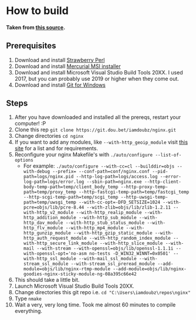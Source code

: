 # How to build

#### Taken from [this source](https://nginx.org/en/docs/howto_build_on_win32.html).

## Prerequisites

1. Download and install [Strawberry Perl](http://strawberryperl.com/)
2. Download and install [Mercurial MSI installer](https://www.mercurial-scm.org/downloads)
3. Download and install Microsoft Visual Studio Build Tools 20XX. I used 2017, but you can probably use 2019 or higher when they come out.
4. Download and install [Git for Windows](https://git-scm.com/download/win)

## Steps

1. After you have downloaded and installed all the prereqs, restart your computer! :P
2. Clone this rep `git clone https://git.dou.bet/iamdoubz/nginx.git`
3. Change directories `cd nginx`
4. If you want to add any modules, like `--with-http_geoip_module` visit [this site](https://nginx.org/en/docs/configure.html) for a list and for requirements.
5. Reconfigure your nginx Makefile's with `./auto/configure --list-of-options`
    - For example: `./auto/configure --with-cc=cl --builddir=objs --with-debug --prefix= --conf-path=conf/nginx.conf --pid-path=logs/nginx.pid --http-log-path=logs/access.log --error-log-path=logs/error.log --sbin-path=nginx.exe --http-client-body-temp-path=temp/client_body_temp --http-proxy-temp-path=temp/proxy_temp --http-fastcgi-temp-path=temp/fastcgi_temp --http-scgi-temp-path=temp/scgi_temp --http-uwsgi-temp-path=temp/uwsgi_temp --with-cc-opt=-DFD_SETSIZE=1024 --with-pcre=objs/lib/pcre-8.44 --with-zlib=objs/lib/zlib-1.2.11 --with-http_v2_module --with-http_realip_module --with-http_addition_module --with-http_sub_module --with-http_dav_module --with-http_stub_status_module --with-http_flv_module --with-http_mp4_module --with-http_gunzip_module --with-http_gzip_static_module --with-http_auth_request_module --with-http_random_index_module --with-http_secure_link_module --with-http_slice_module --with-mail --with-stream --with-openssl=objs/lib/openssl-1.1.1i --with-openssl-opt='no-asm no-tests -D_WIN32_WINNT=0x0501' --with-http_ssl_module --with-mail_ssl_module --with-stream_ssl_module --with-stream_ssl_preread_module --add-module=objs/lib/nginx-rtmp-module --add-module=objs/lib/nginx-goodies-nginx-sticky-module-ng-08a395c66e42`
6. This should take a little bit.
7. Launch Microsoft Visual Studio Build Tools 20XX.
8. Change directories this git repo i.e. `cd "C:\Users\iamdoubz\repos\nginx"`
9. Type `nmake`
10. Wait a very, very long time. Took me almost 60 minutes to compile everything.